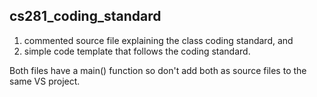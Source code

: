 ## cs281_coding_standard

1. commented source file explaining the class coding standard, and
2. simple code template that follows the coding standard.

Both files have a main() function so don't add both as source files
to the same VS project.

